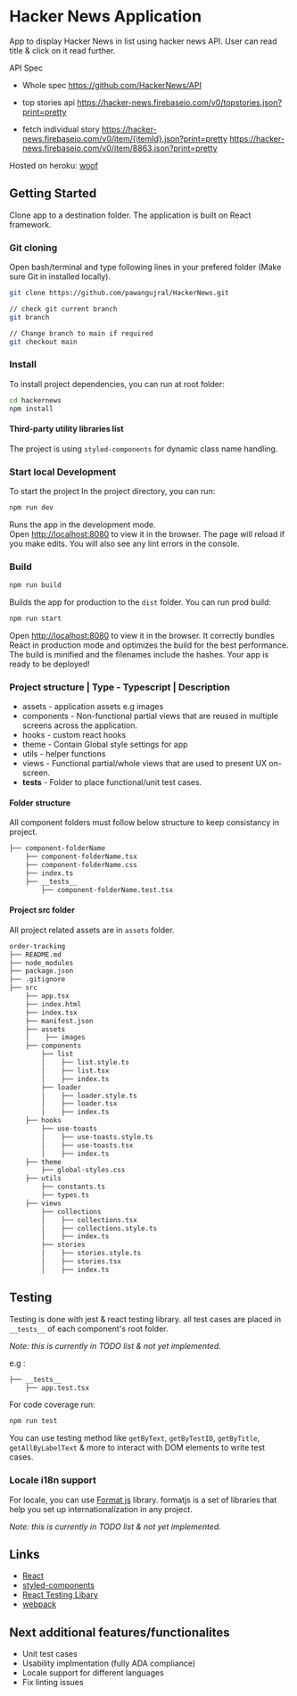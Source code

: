 # Hacker News Application

App to display Hacker News in list using hacker news API. User can read title &
click on it read further.

API Spec

- Whole spec https://github.com/HackerNews/API

- top stories api
  https://hacker-news.firebaseio.com/v0/topstories.json?print=pretty
- fetch individual story
  https://hacker-news.firebaseio.com/v0/item/{itemId}.json?print=pretty
  https://hacker-news.firebaseio.com/v0/item/8863.json?print=pretty

Hosted on heroku: [woof](https://hackernews-pawangujral.herokuapp.com/)

## Getting Started

Clone app to a destination folder. The application is built on React framework.

### Git cloning

Open bash/terminal and type following lines in your prefered folder (Make sure
Git in installed locally).

```bash
git clone https://github.com/pawangujral/HackerNews.git

// check git current branch
git branch

// Change branch to main if required
git checkout main
```

### Install

To install project dependencies, you can run at root folder:

```bash
cd hackernews
npm install
```

#### Third-party utility libraries list

The project is using `styled-components` for dynamic class name handling.

### Start local Development

To start the project In the project directory, you can run:

```bash
npm run dev
```

Runs the app in the development mode.\
Open [http://localhost:8080](http://localhost:8080) to view it in the browser. The
page will reload if you make edits. You will also see any lint errors in the console.

### Build

```bash
npm run build
```

Builds the app for production to the `dist` folder. You can run prod build:

```bash
npm run start
```

Open [http://localhost:8080](http://localhost:8080) to view it in the browser.
It correctly bundles React in production mode and optimizes the build for the
best performance. The build is minified and the filenames include the hashes.
Your app is ready to be deployed!

### Project structure | Type - Typescript | Description

- assets - application assets e.g images
- components - Non-functional partial views that are reused in multiple screens
  across the application.
- hooks - custom react hooks
- theme - Contain Global style settings for app
- utils - helper functions
- views - Functional partial/whole views that are used to present UX on-screen.
- **tests** - Folder to place functional/unit test cases.

#### Folder structure

All component folders must follow below structure to keep consistancy in
project.

```bash
├── component-folderName
    ├── component-folderName.tsx
    ├── component-folderName.css
    ├── index.ts
    ├── __tests__
        ├── component-folderName.test.tsx
```

#### Project src folder

All project related assets are in `assets` folder.

```bash
order-tracking
├── README.md
├── node_modules
├── package.json
├── .gitignore
├── src
    ├── app.tsx
    ├── index.html
    ├── index.tsx
    ├── manifest.json
    ├── assets
    │    ├── images
    ├── components
        ├── list
        │    ├── list.style.ts
        │    ├── list.tsx
        │    ├── index.ts
        ├── loader
        │    ├── loader.style.ts
        │    ├── loader.tsx
        │    ├── index.ts
    ├── hooks
        ├── use-toasts
        │    ├── use-toasts.style.ts
        │    ├── use-toasts.tsx
        │    ├── index.ts
    ├── theme
        ├── global-styles.css
    ├── utils
        ├── constants.ts
        ├── types.ts
    ├── views
        ├── collections
        │    ├── collections.tsx
        │    ├── collections.style.ts
        │    ├── index.ts
        ├── stories
        │    ├── stories.style.ts
        │    ├── stories.tsx
        │    ├── index.ts

```

## Testing

Testing is done with jest & react testing library. all test cases are placed in
`__tests__` of each component's root folder.

_Note: this is currently in TODO list & not yet implemented._

e.g :

```bash
├── __tests__
    ├── app.test.tsx
```

For code coverage run:

```bash
npm run test
```

You can use testing method like `getByText`, `getByTestID`, `getByTitle`,
`getAllByLabelText` & more to interact with DOM elements to write test cases.

### Locale i18n support

For locale, you can use
[Format js](https://formatjs.io/docs/getting-started/installation/) library.
formatjs is a set of libraries that help you set up internationalization in any
project.

_Note: this is currently in TODO list & not yet implemented._

## Links

- [React](https://reactjs.org/)
- [styled-components](http://styled-components.com/)
- [React Testing Libary](https://testing-library.com/docs/react-testing-library/intro/)
- [webpack](https://webpack.js.org/)

## Next additional features/functionalites

- Unit test cases
- Usability implmentation (fully ADA compliance)
- Locale support for different languages
- Fix linting issues
